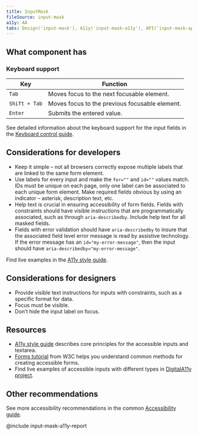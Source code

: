 ```yaml
---
title: InputMask
fileSource: input-mask
a11y: AA
tabs: Design('input-mask'), A11y('input-mask-a11y'), API('input-mask-api'), Example('input-mask-code'), Changelog('input-mask-changelog')
---
```


## What component has

### Keyboard support

| Key           | Function                                       |
| ------------- | ---------------------------------------------- |
| `Tab`         | Moves focus to the next focusable element.     |
| `Shift + Tab` | Moves focus to the previous focusable element. |
| `Enter`       | Submits the entered value.                     |

See detailed information about the keyboard support for the input fields in the [Keyboard control guide](/core-principles/a11y/a11y-keyboard#input_i_textarea).

## Considerations for developers

- Keep it simple – not all browsers correctly expose multiple labels that are linked to the same form element.
- Use labels for every input and make the `for=""` and `id=""` values match. IDs must be unique on each page, only one label can be associated to each unique form element. Make required fields obvious by using an indicator – asterisk, description text, etc.
- Help text is crucial in ensuring accessibility of form fields. Fields with constraints should have visible instructions that are programmatically associated, such as through `aria-describedby`. Include help text for all masked fields.
- Fields with error validation should have `aria-describedby` to insure that the associated field level error message is read by assistive technology. If the error message has an `id="my-error-message"`, then the input should have `aria-describedby="my-error-message"`.

Find live examples in the [A11y style guide](https://a11y-style-guide.com/style-guide/section-forms.html#kssref-forms-text-fields).

## Considerations for designers

- Provide visible text instructions for inputs with constraints, such as a specific format for data.
- Focus must be visible.
- Don’t hide the input label on focus.

## Resources

- [A11y style guide](https://a11y-style-guide.com/style-guide/section-forms.html#kssref-forms-text-fields) describes core principles for the accessible inputs and textarea.
- [Forms tutorial](https://www.w3.org/WAI/tutorials/forms/) from W3C helps you understand common methods for creating accessible forms.
- Find live examples of accessible inputs with different types in [DigitalA11y project](https://www.digitala11y.com/demos/accessibility-of-html-input-types-examples/).

## Other recommendations

See more accessibility recommendations in the common [Accessibility guide](/core-principles/a11y/a11y).

@include input-mask-a11y-report
